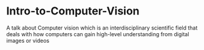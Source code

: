 # Intro-to-Computer-Vision
A talk about Computer vision which is an interdisciplinary scientific field that deals with how computers can gain high-level understanding from digital images or videos
